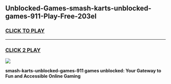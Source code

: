 
## Unblocked-Games-smash-karts-unblocked-games-911-Play-Free-203el
<h3>
<a href="https://premium76.site?title=smash-karts-unblocked-games-911&ref=20M">CLICK TO PLAY</a></h3>
<hr>

<h3>
<a href="https://premium76.site?title=smash-karts-unblocked-games-911&ref=20M">CLICK 2 PLAY</a>
  
</h3>

<a href="https://premium76.site?title=smash-karts-unblocked-games-911&ref=19M"><img src="https://clearcache.store/games.png"></a>


**smash-karts-unblocked-games-911 games unblocked: Your Gateway to Fun and Accessible Online Gaming**
